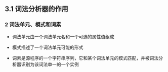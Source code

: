 ## 3.1 词法分析器的作用

### 2 词法单元、模式和词素

* 词法单元由一个词法单元名和一个可选的属性值组成

* 模式描述了一个词法单元可能的形式

* 词素是源程序的一个字符串序列，它和某个词法单元的模式匹配，并被词法分析器识别为该词法单一的一个实例




